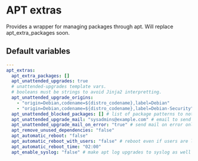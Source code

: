 # APT extras
Provides a wrapper for managing packages through apt. Will replace apt_extra_packages soon.
<!--TOC-->
<!--ENDTOC-->

<!--ROLEVARS-->
## Default variables
```yaml
---
apt_extras:
  apt_extra_packages: []
  apt_unattended_upgrades: true
  # unattended-upgrades template vars.
  # booleans must be strings to avoid Jinja2 interpretting.
  apt_unattended_upgrade_origins:
    - "origin=Debian,codename=${distro_codename},label=Debian"
    - "origin=Debian,codename=${distro_codename},label=Debian-Security"
  apt_unattended_blocked_packages: [] # list of package patterns to not upgrade
  apt_unattended_upgrade_mail: "sysadmins@example.com" # email to send upgrade notifications to
  apt_unattended_upgrade_mail_on_error: "true" # send mail on error only
  apt_remove_unused_dependencies: "false"
  apt_automatic_reboot: "false"
  apt_automatic_reboot_with_users: "false" # reboot even if users are logged in
  apt_automatic_reboot_time: "02:00"  
  apt_enable_syslog: "false" # make apt log upgrades to syslog as well as apt history

```

<!--ENDROLEVARS-->
